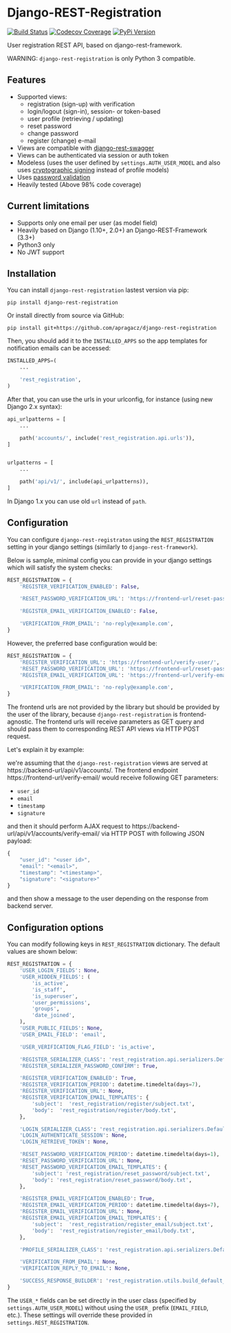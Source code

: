 # Django-REST-Registration

[![Build Status](https://travis-ci.org/apragacz/django-rest-registration.svg?branch=master)](https://travis-ci.org/apragacz/django-rest-registration)
[![Codecov Coverage](https://img.shields.io/codecov/c/github/apragacz/django-rest-registration/master.svg)](https://codecov.io/github/apragacz/django-rest-registration?branch=master)
[![PyPi Version](https://img.shields.io/pypi/v/django-rest-registration.svg)](https://pypi.python.org/pypi/django-rest-registration/)

User registration REST API, based on django-rest-framework.

WARNING: `django-rest-registration` is only Python 3 compatible.


## Features

* Supported views:
    * registration (sign-up) with verification
    * login/logout (sign-in), session- or token-based
    * user profile (retrieving / updating)
    * reset password
    * change password
    * register (change) e-mail
* Views are compatible with [django-rest-swagger](https://github.com/marcgibbons/django-rest-swagger)
* Views can be authenticated via session or auth token
* Modeless (uses the user defined by `settings.AUTH_USER_MODEL` and also uses [cryptographic signing](https://docs.djangoproject.com/en/dev/topics/signing/) instead of profile models)
* Uses [password validation](https://docs.djangoproject.com/en/dev/topics/auth/passwords/#password-validation)
* Heavily tested (Above 98% code coverage)


## Current limitations

* Supports only one email per user (as model field)
* Heavily based on Django (1.10+, 2.0+) an Django-REST-Framework (3.3+)
* Python3 only
* No JWT support


## Installation

You can install `django-rest-registration` lastest version via pip:

    pip install django-rest-registration

Or install directly from source via GitHub:

    pip install git+https://github.com/apragacz/django-rest-registration

Then, you should add it to the `INSTALLED_APPS` so the app templates
for notification emails can be accessed:

```python
INSTALLED_APPS=(
    ...

    'rest_registration',
)
```
After that, you can use the urls in your urlconfig, for instance (using new Django 2.x syntax):

```python
api_urlpatterns = [
    ...

    path('accounts/', include('rest_registration.api.urls')),
]


urlpatterns = [
    ...

    path('api/v1/', include(api_urlpatterns)),
]
```

In Django 1.x you can use old `url` instead of `path`.


## Configuration

You can configure `django-rest-registraton` using the `REST_REGISTRATION`
setting in your django settings (similarly to `django-rest-framework`).

Below is sample, minimal config you can provide in your django settings which will satisfy the system checks:

```python
REST_REGISTRATION = {
    'REGISTER_VERIFICATION_ENABLED': False,

    'RESET_PASSWORD_VERIFICATION_URL': 'https://frontend-url/reset-password/',

    'REGISTER_EMAIL_VERIFICATION_ENABLED': False,

    'VERIFICATION_FROM_EMAIL': 'no-reply@example.com',
}
```

However, the preferred base configuration would be:

```python
REST_REGISTRATION = {
    'REGISTER_VERIFICATION_URL': 'https://frontend-url/verify-user/',
    'RESET_PASSWORD_VERIFICATION_URL': 'https://frontend-url/reset-password/',
    'REGISTER_EMAIL_VERIFICATION_URL': 'https://frontend-url/verify-email/',

    'VERIFICATION_FROM_EMAIL': 'no-reply@example.com',
}
```

The frontend urls are not provided by the library but should be provided
by the user of the library, because `django-rest-registration` is frontend-agnostic.
The frontend urls will receive parameters as GET query and should pass
them to corresponding REST API views via HTTP POST request.

Let's explain it by example:

we're assuming that the `django-rest-registration` views are served at
https://backend-url/api/v1/accounts/.
The frontend endpoint https://frontend-url/verify-email/ would receive
following GET parameters:
* `user_id`
* `email`
* `timestamp`
* `signature`

and then it should perform AJAX request to https://backend-url/api/v1/accounts/verify-email/
via HTTP POST with following JSON payload:

```javascript
{
    "user_id": "<user id>",
    "email": "<email>",
    "timestamp": "<timestamp>",
    "signature": "<signature>"
}
```

and then show a message to the user depending on the response
from backend server.

## Configuration options

You can modify following keys in `REST_REGISTRATION` dictionary.
The default values are shown below:

```python
REST_REGISTRATION = {
    'USER_LOGIN_FIELDS': None,
    'USER_HIDDEN_FIELDS': (
        'is_active',
        'is_staff',
        'is_superuser',
        'user_permissions',
        'groups',
        'date_joined',
    ),
    'USER_PUBLIC_FIELDS': None,
    'USER_EMAIL_FIELD': 'email',

    'USER_VERIFICATION_FLAG_FIELD': 'is_active',

    'REGISTER_SERIALIZER_CLASS': 'rest_registration.api.serializers.DefaultRegisterUserSerializer',
    'REGISTER_SERIALIZER_PASSWORD_CONFIRM': True,

    'REGISTER_VERIFICATION_ENABLED': True,
    'REGISTER_VERIFICATION_PERIOD': datetime.timedelta(days=7),
    'REGISTER_VERIFICATION_URL': None,
    'REGISTER_VERIFICATION_EMAIL_TEMPLATES': {
        'subject':  'rest_registration/register/subject.txt',
        'body':  'rest_registration/register/body.txt',
    },

    'LOGIN_SERIALIZER_CLASS': 'rest_registration.api.serializers.DefaultLoginSerializer',
    'LOGIN_AUTHENTICATE_SESSION': None,
    'LOGIN_RETRIEVE_TOKEN': None,

    'RESET_PASSWORD_VERIFICATION_PERIOD': datetime.timedelta(days=1),
    'RESET_PASSWORD_VERIFICATION_URL': None,
    'RESET_PASSWORD_VERIFICATION_EMAIL_TEMPLATES': {
        'subject': 'rest_registration/reset_password/subject.txt',
        'body': 'rest_registration/reset_password/body.txt',
    },

    'REGISTER_EMAIL_VERIFICATION_ENABLED': True,
    'REGISTER_EMAIL_VERIFICATION_PERIOD': datetime.timedelta(days=7),
    'REGISTER_EMAIL_VERIFICATION_URL': None,
    'REGISTER_EMAIL_VERIFICATION_EMAIL_TEMPLATES': {
        'subject':  'rest_registration/register_email/subject.txt',
        'body':  'rest_registration/register_email/body.txt',
    },

    'PROFILE_SERIALIZER_CLASS': 'rest_registration.api.serializers.DefaultUserProfileSerializer',

    'VERIFICATION_FROM_EMAIL': None,
    'VERIFICATION_REPLY_TO_EMAIL': None,

    'SUCCESS_RESPONSE_BUILDER': 'rest_registration.utils.build_default_success_response',
}
```

The `USER_*` fields can be set directly in the user class
(specified by `settings.AUTH_USER_MODEL`) without using
the `USER_` prefix (`EMAIL_FIELD`, etc.). These settings will override these
provided in `settings.REST_REGISTRATION`.
